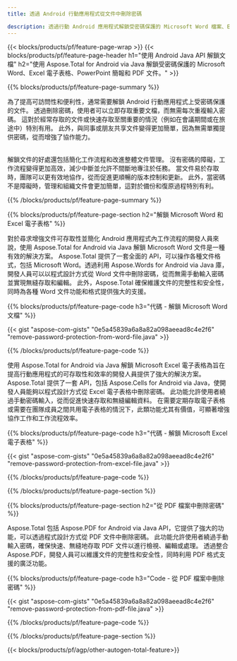 ```yaml
---
title: 透過 Android 行動應用程式從文件中刪除密碼

description: 透過行動 Android 應用程式解鎖受密碼保護的 Microsoft Word 檔案、Excel 試算表、PowerPoint 簡報和 PDF 檔案。
---
```


{{< blocks/products/pf/feature-page-wrap >}}
{{< blocks/products/pf/feature-page-header h1="使用 Android Java API 解鎖文檔" h2="使用 Aspose.Total for Android via Java 解鎖受密碼保護的 Microsoft Word、Excel 電子表格、PowerPoint 簡報和 PDF 文件。" >}}

{{% blocks/products/pf/feature-page-summary %}}

為了提高可訪問性和便利性，通常需要解鎖 Android 行動應用程式上受密碼保護的文件。 透過刪除密碼，使用者可以立即存取重要文檔，而無需每次重複輸入密碼。 這對於經常存取的文件或快速存取至關重要的情況（例如在會議期間或在旅途中）特別有用。 此外，與同事或朋友共享文件變得更加簡單，因為無需單獨提供密碼，從而增強了協作能力。 <br /><br />

解鎖文件的好處還包括簡化工作流程和改進整體文件管理。 沒有密碼的障礙，工作流程變得更加高效，減少中斷並允許不間斷地專注於任務。 當文件易於存取時，團隊可以更有效地協作，從而促進更順暢的版本控制和更新。 此外，當密碼不是障礙時，管理和組織文件會更加簡單，這對於備份和復原過程特別有利。 

{{% /blocks/products/pf/feature-page-summary  %}}

{{% blocks/products/pf/feature-page-section  h2="解鎖 Microsoft Word 和 Excel 電子表格" %}}

對於尋求增強文件可存取性並簡化 Android 應用程式內工作流程的開發人員來說，使用 Aspose.Total for Android via Java 解鎖 Microsoft Word 文件是一種有效的解決方案。 Aspose.Total 提供了一套全面的 API，可以操作各種文件格式，包括 Microsoft Word。透過利用 Aspose.Words for Android via Java 庫，開發人員可以以程式設計方式從 Word 文件中刪除密碼，從而無需手動輸入密碼並實現無縫存取和編輯。 此外，Aspose.Total 確保維護文件的完整性和安全性，同時為各種 Word 文件功能和格式提供強大的支援。

{{% blocks/products/pf/feature-page-code h3="代碼 - 解鎖 Microsoft Word 文檔" %}}

{{< gist "aspose-com-gists" "0e5a45839a6a8a82a098aeead8c4e2f6" "remove-password-protection-from-word-file.java" >}}

{{% /blocks/products/pf/feature-page-code  %}}

使用 Aspose.Total for Android via Java 解鎖 Microsoft Excel 電子表格為旨在提高行動應用程式的可存取性和效率的開發人員提供了強大的解決方案。 Aspose.Total 提供了一套 API，包括 Aspose.Cells for Android via Java，使開發人員能夠以程式設計方式從 Excel 電子表格中刪除密碼。 此功能允許使用者繞過手動密碼輸入，從而促進快速存取和無縫編輯資料。 在需要定期存取電子表格或需要在團隊成員之間共用電子表格的情況下，此類功能尤其有價值，可顯著增強協作工作和工作流程效率。 

{{% blocks/products/pf/feature-page-code h3="代碼 - 解鎖 Microsoft Excel 電子表格" %}}

{{< gist "aspose-com-gists" "0e5a45839a6a8a82a098aeead8c4e2f6" "remove-password-protection-from-excel-file.java" >}}

{{% /blocks/products/pf/feature-page-code  %}}

{{% /blocks/products/pf/feature-page-section %}}

{{% blocks/products/pf/feature-page-section  h2="從 PDF 檔案中刪除密碼" %}}

Aspose.Total 包括 Aspose.PDF for Android via Java API，它提供了強大的功能，可以透過程式設計方式從 PDF 文件中刪除密碼。 此功能允許使用者繞過手動輸入密碼，確保快速、無縫地存取 PDF 文件以進行檢視、編輯或處理。 透過整合 Aspose.PDF，開發人員可以維護文件的完整性和安全性，同時利用 PDF 格式支援的廣泛功能。 

{{% blocks/products/pf/feature-page-code h3="Code - 從 PDF 檔案中刪除密碼" %}}

{{< gist "aspose-com-gists" "0e5a45839a6a8a82a098aeead8c4e2f6" "remove-password-protection-from-pdf-file.java" >}}

{{% /blocks/products/pf/feature-page-code  %}}

{{% /blocks/products/pf/feature-page-section %}}

{{< blocks/products/pf/agp/other-autogen-total-feature>}}